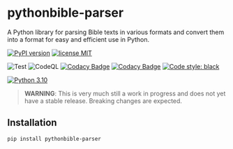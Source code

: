 # pythonbible-parser

A Python library for parsing Bible texts in various formats and convert them into a
format for easy and efficient use in Python.

[![PyPI version](https://img.shields.io/pypi/v/pythonbible-parser?color=blue&logo=pypi&logoColor=lightgray)](https://pypi.org/project/pythonbible-parser/)
[![license MIT](https://img.shields.io/badge/license-MIT-orange.svg)](https://opensource.org/licenses/MIT)

![Test](https://github.com/avendesora/pythonbible-parser/workflows/Test/badge.svg)
![CodeQL](https://github.com/avendesora/pythonbible-parser/workflows/CodeQL/badge.svg)
[![Codacy Badge](https://api.codacy.com/project/badge/Grade/8f7407c1b98040e185b81c945b78de22)](https://app.codacy.com/gh/avendesora/pythonbible-parser?utm_source=github.com&utm_medium=referral&utm_content=avendesora/pythonbible-parser&utm_campaign=Badge_Grade_Settings)
[![Codacy Badge](https://app.codacy.com/project/badge/Coverage/8f7407c1b98040e185b81c945b78de22)](https://www.codacy.com/gh/avendesora/pythonbible-parser/dashboard?utm_source=github.com&utm_medium=referral&utm_content=avendesora/pythonbible-parser&utm_campaign=Badge_Coverage)
[![Code style: black](https://img.shields.io/badge/code%20style-black-000000.svg)](https://github.com/psf/black)

[![Python 3.10](https://img.shields.io/badge/python-3.7%20%7C%203.8%20%7C%203.9%20%7C%203.10%20%7C%203.11%20dev-blue?logo=python&logoColor=lightgray)](https://www.python.org/downloads/)

> **WARNING**: This is very much still a work in progress and does not yet have a 
> stable release. Breaking changes are expected.

## Installation

```shell script
pip install pythonbible-parser
```